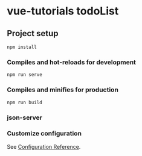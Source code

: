 # vue-tutorials todoList

## Project setup
```
npm install
```

### Compiles and hot-reloads for development
```
npm run serve
```

### Compiles and minifies for production
```
npm run build
```

### json-server

### Customize configuration
See [Configuration Reference](https://cli.vuejs.org/config/).
